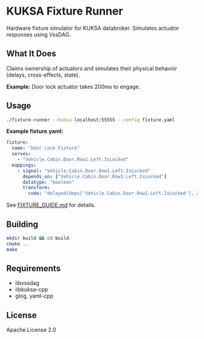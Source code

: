 # KUKSA Fixture Runner

Hardware fixture simulator for KUKSA databroker. Simulates actuator responses using VssDAG.

## What It Does

Claims ownership of actuators and simulates their physical behavior (delays, cross-effects, state).

**Example:** Door lock actuator takes 200ms to engage.

## Usage

```bash
./fixture-runner --kuksa localhost:55555 --config fixture.yaml
```

**Example fixture.yaml:**
```yaml
fixture:
  name: "Door Lock Fixture"
  serves:
    - "Vehicle.Cabin.Door.Row1.Left.IsLocked"
  mappings:
    - signal: "Vehicle.Cabin.Door.Row1.Left.IsLocked"
      depends_on: ["Vehicle.Cabin.Door.Row1.Left.IsLocked"]
      datatype: "boolean"
      transform:
        code: "delayed(deps['Vehicle.Cabin.Door.Row1.Left.IsLocked'], 200)"
```

See [FIXTURE_GUIDE.md](FIXTURE_GUIDE.md) for details.

## Building

```bash
mkdir build && cd build
cmake ..
make
```

## Requirements

- libvssdag
- libkuksa-cpp
- glog, yaml-cpp

## License

Apache License 2.0
